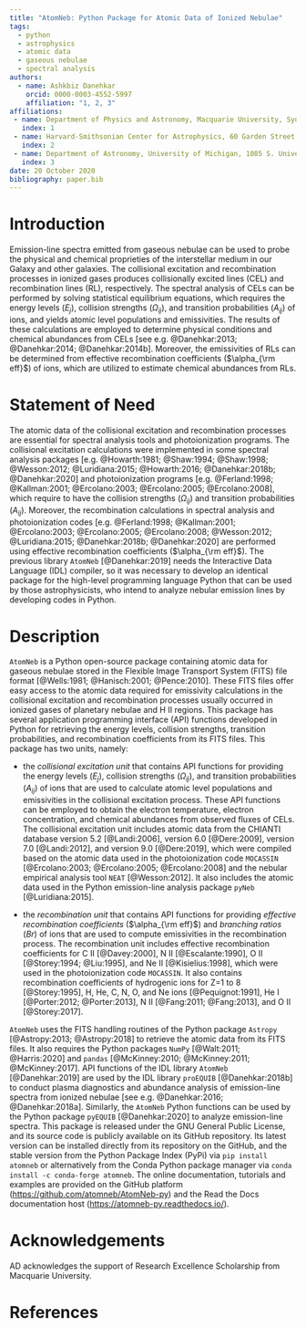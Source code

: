 ```yaml
---
title: "AtomNeb: Python Package for Atomic Data of Ionized Nebulae"
tags:
  - python
  - astrophysics
  - atomic data
  - gaseous nebulae
  - spectral analysis
authors:
  - name: Ashkbiz Danehkar
    orcid: 0000-0003-4552-5997
    affiliation: "1, 2, 3"
affiliations:
 - name: Department of Physics and Astronomy, Macquarie University, Sydney, NSW 2109, Australia
   index: 1
 - name: Harvard-Smithsonian Center for Astrophysics, 60 Garden Street, Cambridge, MA 02138, USA 
   index: 2
 - name: Department of Astronomy, University of Michigan, 1085 S. University Avenue, Ann Arbor, MI 48109, USA 
   index: 3
date: 20 October 2020
bibliography: paper.bib
---
```


# Introduction

Emission-line spectra emitted from gaseous nebulae can be used to probe the physical and chemical proprieties of the interstellar medium in our Galaxy and other galaxies. The collisional excitation and recombination processes in ionized gases produces collisionally excited lines (CEL) and recombination lines (RL), respectively. The spectral analysis of CELs can be performed by solving statistical equilibrium equations, which requires the energy levels ($E_{j}$), collision strengths ($\Omega_{ij}$), and transition probabilities ($A_{ij}$) of ions, and yields atomic level populations and emissivities. The results of these calculations are employed to determine physical conditions and chemical abundances from CELs [see e.g. @Danehkar:2013; @Danehkar:2014; @Danehkar:2014b]. Moreover, the emissivities of RLs can be determined from effective recombination coefficients ($\alpha_{\rm eff}$) of ions, which are utilized to estimate chemical abundances from RLs.

# Statement of Need

The atomic data of the collisional excitation and recombination processes are essential for spectral analysis tools and photoionization programs. The collisional excitation calculations were implemented in some spectral analysis packages [e.g. @Howarth:1981; @Shaw:1994; @Shaw:1998; @Wesson:2012; @Luridiana:2015; @Howarth:2016; @Danehkar:2018b; @Danehkar:2020] and photoionization programs [e.g. @Ferland:1998; @Kallman:2001; @Ercolano:2003; @Ercolano:2005; @Ercolano:2008], which require to have the collision strengths ($\Omega_{ij}$) and transition probabilities ($A_{ij}$). Moreover, the recombination calculations in spectral analysis and photoionization codes [e.g. @Ferland:1998; @Kallman:2001; @Ercolano:2003; @Ercolano:2005; @Ercolano:2008; @Wesson:2012; @Luridiana:2015; @Danehkar:2018b; @Danehkar:2020] are performed using effective recombination coefficients ($\alpha_{\rm eff}$). The previous library `AtomNeb` [@Danehkar:2019] needs the Interactive Data Language (IDL) compiler, so it was necessary to develop an identical package for the high-level programming language Python that can be used by those astrophysicists, who intend to analyze nebular emission lines by developing codes in Python.

# Description

`AtomNeb` is a Python open-source package containing atomic data for gaseous nebulae stored in the Flexible Image Transport System (FITS) file format [@Wells:1981; @Hanisch:2001; @Pence:2010]. 
These FITS files offer easy access to the atomic data required for emissivity calculations in the collisional excitation and recombination processes usually occurred in ionized gases of planetary nebulae and H II regions. This package has several application programming interface (API) functions developed in Python for retrieving the energy levels, collision strengths, transition probabilities, and recombination coefficients from its FITS files. This package has two units, namely:

- the _collisional excitation unit_ that contains API functions for providing the energy levels ($E_{j}$), collision strengths  ($\Omega_{ij}$), and transition probabilities ($A_{ij}$) of ions that are used to calculate atomic level populations and emissivities in the collisional excitation process. These API functions can be employed to obtain the electron temperature, electron concentration, and chemical abundances from observed fluxes of CELs. The collisional excitation unit includes atomic data from the CHIANTI database version 5.2 [@Landi:2006], version 6.0 [@Dere:2009], version 7.0 [@Landi:2012], and version 9.0 [@Dere:2019], which were compiled based on the atomic data used in the photoionization code `MOCASSIN` [@Ercolano:2003; @Ercolano:2005; @Ercolano:2008] and the nebular empirical analysis tool `NEAT` [@Wesson:2012]. It also includes the atomic data used in the Python emission-line analysis package `pyNeb` [@Luridiana:2015].

- the _recombination unit_ that contains API functions for providing _effective recombination coefficients_ ($\alpha_{\rm eff}$) and _branching ratios_ ($Br$) of ions that are used to compute emissivities in the recombination process. The recombination unit includes effective recombination coefficients for C II [@Davey:2000], N II [@Escalante:1990], O II [@Storey:1994; @Liu:1995], and Ne II [@Kisielius:1998], which were used in the photoionization code `MOCASSIN`. It also contains recombination coefficients of hydrogenic ions for Z=1 to 8 [@Storey:1995], H, He, C, N, O, and Ne ions [@Pequignot:1991], He I [@Porter:2012; @Porter:2013], N II [@Fang:2011; @Fang:2013], and O II [@Storey:2017].

`AtomNeb` uses the FITS handling routines of the Python package `Astropy` [@Astropy:2013; @Astropy:2018] to retrieve the atomic data from its FITS files. It also requires the Python packages `NumPy` [@Walt:2011; @Harris:2020] and `pandas` [@McKinney:2010; @McKinney:2011; @McKinney:2017]. API functions of the IDL library `AtomNeb` [@Danehkar:2019] are used by the IDL library `proEQUIB` [@Danehkar:2018b] to conduct plasma diagnostics and abundance analysis of emission-line spectra from ionized nebulae [see e.g. @Danehkar:2016; @Danehkar:2018a]. Similarly, the `AtomNeb` Python functions can be used by the Python package `pyEQUIB` [@Danehkar:2020] to analyze emission-line spectra. This package is released under the GNU General Public License, and its source code is publicly available on its GitHub repository. Its latest version can be installed directly from its repository on the GitHub, and the stable version from the Python Package Index (PyPi) via ``pip install atomneb`` or alternatively from the Conda Python package manager via ``conda install -c conda-forge atomneb``. The online documentation, tutorials and examples are provided on the GitHub platform (https://github.com/atomneb/AtomNeb-py) and the Read the Docs documentation host (https://atomneb-py.readthedocs.io/).


# Acknowledgements

AD acknowledges the support of Research Excellence Scholarship from Macquarie University.

# References
